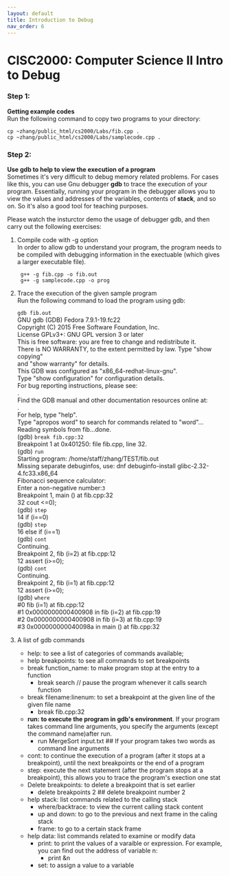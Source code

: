 ```yaml
---
layout: default
title: Introduction to Debug
nav_order: 6
---
```


# CISC2000: Computer Science II Intro to Debug
  
### Step 1:  
**Getting example codes**  
Run the following command to copy two programs to your directory:  

    cp ~zhang/public_html/cs2000/Labs/fib.cpp .
    cp ~zhang/public_html/cs2000/Labs/samplecode.cpp .
  
  
### Step 2:  
**Use gdb to help to view the execution of a program**  
Sometimes it's very difficult to debug memory related problems. For cases like this, you can use Gnu debugger **gdb** to trace the execution of your program. Essentially, running your program in the debugger allows you to view the values and addresses of the variables, contents of **stack**, and so on. So it's also a good tool for teaching purposes.  
  
Please watch the insturctor demo the usage of debugger gdb, and then carry out the following exercises:  
  
1. Compile code with -g option  
    In order to allow gdb to understand your program, the program needs to be compiled with debugging information in the exectuable (which gives a larger executable file).  
  
        g++ -g fib.cpp -o fib.out  
        g++ -g samplecode.cpp -o prog
2. Trace the execution of the given sample program  
    Run the following command to load the program using gdb:  
    
    `gdb fib.out`  
    GNU gdb (GDB) Fedora 7.9.1-19.fc22  
    Copyright (C) 2015 Free Software Foundation, Inc.  
    License GPLv3+: GNU GPL version 3 or later  
    This is free software: you are free to change and redistribute it.  
    There is NO WARRANTY, to the extent permitted by law. Type "show copying"  
    and "show warranty" for details.  
    This GDB was configured as "x86_64-redhat-linux-gnu".  
    Type "show configuration" for configuration details.  
    For bug reporting instructions, please see:  
    .  
    Find the GDB manual and other documentation resources online at:  
    .  
    For help, type "help".  
    Type "apropos word" to search for commands related to "word"...  
    Reading symbols from fib...done.  
    (gdb) `break fib.cpp:32`  
    Breakpoint 1 at 0x401250: file fib.cpp, line 32.  
    (gdb) `run`  
    Starting program: /home/staff/zhang/TEST/fib.out  
    Missing separate debuginfos, use: dnf debuginfo-install glibc-2.32-4.fc33.x86_64  
    Fibonacci sequence calculator:  
    Enter a non-negative number:`3`  
    Breakpoint 1, main () at fib.cpp:32  
    32 cout <=0);  
    (gdb) `step`  
    14 if (i==0)  
    (gdb) `step`  
    16 else if (i==1)  
    (gdb) `cont`  
    Continuing.  
    Breakpoint 2, fib (i=2) at fib.cpp:12  
    12 assert (i>=0);  
    (gdb) `cont`  
    Continuing.  
    Breakpoint 2, fib (i=1) at fib.cpp:12  
    12 assert (i>=0);  
    (gdb) `where`  
    #0 fib (i=1) at fib.cpp:12  
    #1 0x0000000000400908 in fib (i=2) at fib.cpp:19  
    #2 0x0000000000400908 in fib (i=3) at fib.cpp:19  
    #3 0x000000000040098a in main () at fib.cpp:32  
3. A list of gdb commands  
    * help: to see a list of categories of commands available;
    * help breakpoints: to see all commands to set breakpoints
    * break function_name: to make program stop at the entry to a function
      * break search // pause the program whenever it calls search function
    * break filename:linenum: to set a breakpoint at the given line of the given file name
      *  break fib.cpp:32
    * **run: to execute the program in gdb's environment**. If your program takes command line arguments, you specify the arguments (except the command name)after run.
      * run MergeSort input.txt ## If your program takes two words as command line arguments
    * cont: to continue the execution of a program (after it stops at a breakpoint), until the next breakpoints or the end of a program
    * step: execute the next statement (after the program stops at a breakpoint), this allows you to trace the program's exection one stat
    * Delete breakpoints: to delete a breakpoint that is set earlier
      * delete breakpoints 2 ## delete breakpoint number 2
    * help stack: list commands related to the calling stack
      * where/backtrace: to view the current calling stack content
      * up and down: to go to the previous and next frame in the caling stack
      * frame: to go to a certain stack frame
    * help data: list commands related to examine or modify data
      * print: to print the values of a varaible or expression.
      For example, you can find out the address of variable n:
          * print &n
      * set: to assign a value to a variable
